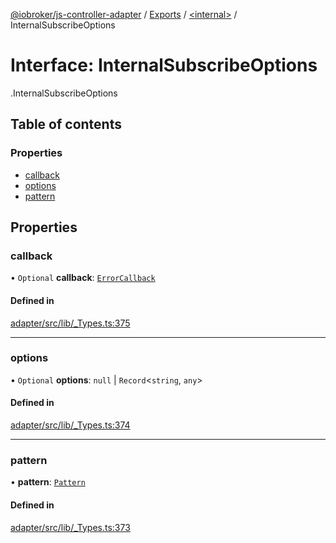 [@iobroker/js-controller-adapter](../README.md) / [Exports](../modules.md) / [<internal\>](../modules/internal_.md) / InternalSubscribeOptions

# Interface: InternalSubscribeOptions

[<internal>](../modules/internal_.md).InternalSubscribeOptions

## Table of contents

### Properties

- [callback](internal_.InternalSubscribeOptions.md#callback)
- [options](internal_.InternalSubscribeOptions.md#options)
- [pattern](internal_.InternalSubscribeOptions.md#pattern)

## Properties

### callback

• `Optional` **callback**: [`ErrorCallback`](../modules/internal_.md#errorcallback)

#### Defined in

[adapter/src/lib/_Types.ts:375](https://github.com/ioBroker/ioBroker.js-controller/blob/0b3c6e0e/packages/adapter/src/lib/_Types.ts#L375)

___

### options

• `Optional` **options**: ``null`` \| `Record`<`string`, `any`\>

#### Defined in

[adapter/src/lib/_Types.ts:374](https://github.com/ioBroker/ioBroker.js-controller/blob/0b3c6e0e/packages/adapter/src/lib/_Types.ts#L374)

___

### pattern

• **pattern**: [`Pattern`](../modules/internal_.md#pattern)

#### Defined in

[adapter/src/lib/_Types.ts:373](https://github.com/ioBroker/ioBroker.js-controller/blob/0b3c6e0e/packages/adapter/src/lib/_Types.ts#L373)
